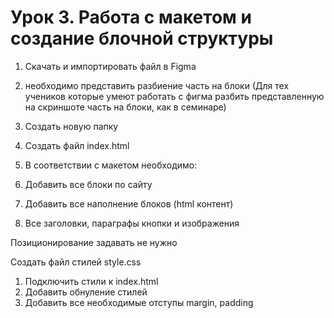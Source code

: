 # Урок 3. Работа с макетом и создание блочной структуры

1. Скачать и импортировать файл в Figma

2. необходимо представить разбиение часть на блоки (Для тех учеников которые умеют работать с фигма разбить представленную на скриншоте часть на блоки, как в семинаре)

3. Создать новую папку

4. Создать файл index.html

5. В соответствии с макетом необходимо:

6. Добавить все блоки по сайту

7. Добавить все наполнение блоков (html контент)

8. Все заголовки, параграфы кнопки и изображения

Позиционирование задавать не нужно

Создать файл стилей style.css
1. Подключить стили к index.html
2. Добавить обнуление стилей
3. Добавить все необходимые отступы margin, padding